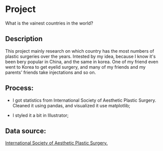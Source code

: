 # Project 
What is the vainest countries in the world?

## Description 
This project mainly research on which country has the most numbers of plastic surgeries over the years. Intested 
by my idea, because I know it's been bery popular in China, and the same in korea. One of my friend even went to Korea
to get eyelid surgery, and many of my friends and my parents' friends take injectations and so on.

## Process:
- I got statistics from International Society of Aesthetic Plastic Surgery. Cleaned it using pandas, and visualized it 
  use matplotlib;
  
- I styled it a bit in Illustrator;

## Data source:
[International Society of Aesthetic Plastic Surgery.](https://www.isaps.org/medical-professionals/isaps-global-statistics/)
